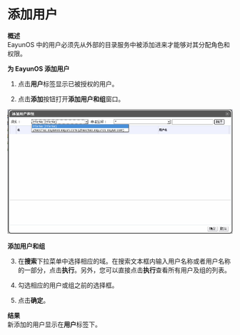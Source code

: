 # 添加用户

**概述**<br/>
EayunOS
中的用户必须先从外部的目录服务中被添加进来才能够对其分配角色和权限。

**为 EayunOS 添加用户**

1. 点击**用户**标签显示已被授权的用户。

2. 点击**添加**按钮打开**添加用户和组**窗口。

 ![添加用户和组窗口](../../images/Users_and_Roles-Add_Users_and_Groups_Window.png)

 **添加用户和组**

3. 在**搜索**下拉菜单中选择相应的域。在搜索文本框内输入用户名称或者用户名称的一部分，点击**执行**。另外，您可以直接点击**执行**查看所有用户及组的列表。

4. 勾选相应的用户或组之前的选择框。

5. 点击**确定**。

**结果**<br/>
新添加的用户显示在**用户**标签下。

